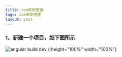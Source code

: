```yaml
---
title: ssm框架搭建
tags: ssm框架搭建
layout: post
---
```


### 1、新建一个项目，如下图所示

![angular build dev]( https://wanglizhi2015.github.io/assets/images/posts/ssm/1.jpg) {:height="100%" width="100%"}
